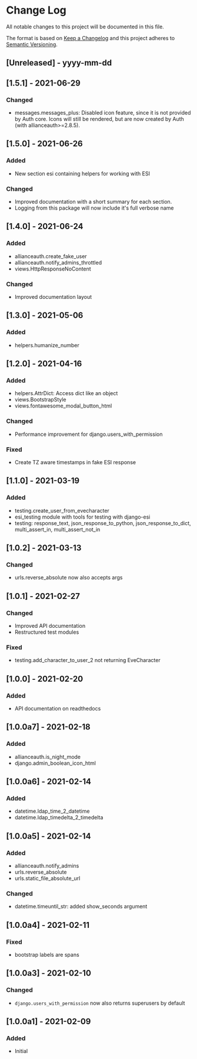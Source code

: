 # Change Log

All notable changes to this project will be documented in this file.

The format is based on [Keep a Changelog](http://keepachangelog.com/)
and this project adheres to [Semantic Versioning](http://semver.org/).

## [Unreleased] - yyyy-mm-dd

## [1.5.1] - 2021-06-29

### Changed

- messages.messages_plus: Disabled icon feature, since it is not provided by Auth core. Icons will still be rendered, but are now created by Auth (with allianceauth>=2.8.5).

## [1.5.0] - 2021-06-26

### Added

- New section esi containing helpers for working with ESI

### Changed

- Improved documentation with a short summary for each section.
- Logging from this package will now include it's full verbose name

## [1.4.0] - 2021-06-24

### Added

- allianceauth.create_fake_user
- allianceauth.notify_admins_throttled
- views.HttpResponseNoContent

### Changed

- Improved documentation layout

## [1.3.0] - 2021-05-06

### Added

- helpers.humanize_number

## [1.2.0] - 2021-04-16

### Added

- helpers.AttrDict: Access dict like an object
- views.BootstrapStyle
- views.fontawesome_modal_button_html

### Changed

- Performance improvement for django.users_with_permission

### Fixed

- Create TZ aware timestamps in fake ESI response

## [1.1.0] - 2021-03-19

### Added

- testing.create_user_from_evecharacter
- esi_testing module with tools for testing with django-esi
- testing: response_text, json_response_to_python, json_response_to_dict, multi_assert_in, multi_assert_not_in


## [1.0.2] - 2021-03-13

### Changed

- urls.reverse_absolute now also accepts args

## [1.0.1] - 2021-02-27

### Changed

- Improved API documentation
- Restructured test modules

### Fixed

- testing.add_character_to_user_2 not returning EveCharacter

## [1.0.0] - 2021-02-20

### Added

- API documentation on readthedocs

## [1.0.0a7] - 2021-02-18

### Added

- allianceauth.is_night_mode
- django.admin_boolean_icon_html

## [1.0.0a6] - 2021-02-14

### Added

- datetime.ldap_time_2_datetime
- datetime.ldap_timedelta_2_timedelta

## [1.0.0a5] - 2021-02-14

### Added

- allianceauth.notify_admins
- urls.reverse_absolute
- urls.static_file_absolute_url

### Changed

- datetime.timeuntil_str: added show_seconds argument

## [1.0.0a4] - 2021-02-11

### Fixed

- bootstrap labels are spans

## [1.0.0a3] - 2021-02-10

### Changed

- `django.users_with_permission` now also returns superusers by default

## [1.0.0a1] - 2021-02-09

### Added

- Initial
